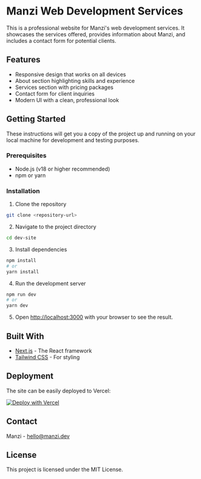 # Manzi Web Development Services

This is a professional website for Manzi's web development services. It showcases the services offered, provides information about Manzi, and includes a contact form for potential clients.

## Features

- Responsive design that works on all devices
- About section highlighting skills and experience
- Services section with pricing packages
- Contact form for client inquiries
- Modern UI with a clean, professional look

## Getting Started

These instructions will get you a copy of the project up and running on your local machine for development and testing purposes.

### Prerequisites

- Node.js (v18 or higher recommended)
- npm or yarn

### Installation

1. Clone the repository

```bash
git clone <repository-url>
```

2. Navigate to the project directory

```bash
cd dev-site
```

3. Install dependencies

```bash
npm install
# or
yarn install
```

4. Run the development server

```bash
npm run dev
# or
yarn dev
```

5. Open [http://localhost:3000](http://localhost:3000) with your browser to see the result.

## Built With

- [Next.js](https://nextjs.org/) - The React framework
- [Tailwind CSS](https://tailwindcss.com/) - For styling

## Deployment

The site can be easily deployed to Vercel:

[![Deploy with Vercel](https://vercel.com/button)](https://vercel.com/new/git/external?repository-url=https://github.com/yourusername/dev-site)

## Contact

Manzi - [hello@manzi.dev](mailto:hello@manzi.dev)

## License

This project is licensed under the MIT License.
